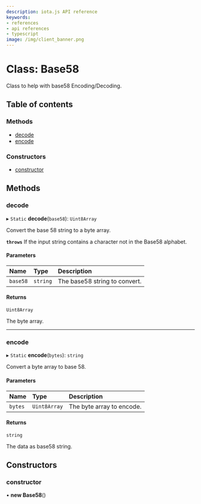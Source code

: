 ```yaml
---
description: iota.js API reference
keywords:
- references
- api references
- typescript
image: /img/client_banner.png
---
```

# Class: Base58

Class to help with base58 Encoding/Decoding.

## Table of contents

### Methods

- [decode](Base58.md#decode)
- [encode](Base58.md#encode)

### Constructors

- [constructor](Base58.md#constructor)

## Methods

### decode

▸ `Static` **decode**(`base58`): `Uint8Array`

Convert the base 58 string to a byte array.

**`throws`** If the input string contains a character not in the Base58 alphabet.

#### Parameters

| Name | Type | Description |
| :------ | :------ | :------ |
| `base58` | `string` | The base58 string to convert. |

#### Returns

`Uint8Array`

The byte array.

___

### encode

▸ `Static` **encode**(`bytes`): `string`

Convert a byte array to base 58.

#### Parameters

| Name | Type | Description |
| :------ | :------ | :------ |
| `bytes` | `Uint8Array` | The byte array to encode. |

#### Returns

`string`

The data as base58 string.

## Constructors

### constructor

• **new Base58**()
